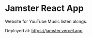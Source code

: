 # Jamster React App

Website for YouTube Music listen alongs. 

Deployed at: https://jamster.vercel.app
